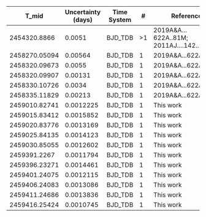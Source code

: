 |T_mid        |Uncertainty (days)|Time System|#  |Reference           |
|-------------|------------------|-----------|---|--------------------|
|2454320.8866 |0.0051            |BJD_TDB    |>1 |2019A&A…622A..81M; 2011AJ....142...95K|
|2458270.05094|0.00564           |BJD_TDB    |1  |2019A&A...622A..81M |
|2458320.09673|0.0055            |BJD_TDB    |1  |2019A&A...622A..81M |
|2458320.09907|0.00131           |BJD_TDB    |1  |2019A&A...622A..81M |
|2458330.10726|0.0034            |BJD_TDB    |1  |2019A&A...622A..81M |
|2458335.11829|0.00213           |BJD_TDB    |1  |2019A&A...622A..81M |
|2459010.82741|0.0012225         |BJD_TDB    |1  |This work           |
|2459015.83412|0.0015852         |BJD_TDB    |1  |This work           |
|2459020.83776|0.0013169         |BJD_TDB    |1  |This work           |
|2459025.84135|0.0014123         |BJD_TDB    |1  |This work           |
|2459030.85055|0.0012602         |BJD_TDB    |1  |This work           |
|2459391.2267 |0.0011794         |BJD_TDB    |1  |This work           |
|2459396.23271|0.0014461         |BJD_TDB    |1  |This work           |
|2459401.24075|0.0012115         |BJD_TDB    |1  |This work           |
|2459406.24083|0.0013086         |BJD_TDB    |1  |This work           |
|2459411.24686|0.0013836         |BJD_TDB    |1  |This work           |
|2459416.25424|0.0010745         |BJD_TDB    |1  |This work           |
